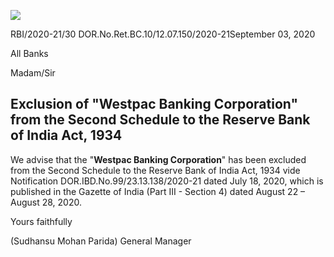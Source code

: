 ![](_page_0_Picture_0.jpeg)

RBI/2020-21/30 DOR.No.Ret.BC.10/12.07.150/2020-21September 03, 2020

All Banks

Madam/Sir

## **Exclusion of** "**Westpac Banking Corporation**" **from the Second Schedule to the Reserve Bank of India Act, 1934**

We advise that the "**Westpac Banking Corporation**" has been excluded from the Second Schedule to the Reserve Bank of India Act, 1934 vide Notification DOR.IBD.No.99/23.13.138/2020-21 dated July 18, 2020, which is published in the Gazette of India (Part III - Section 4) dated August 22 – August 28, 2020.

Yours faithfully

(Sudhansu Mohan Parida) General Manager